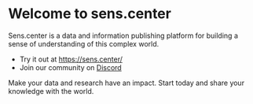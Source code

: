 # Welcome to sens.center

Sens.center is a data and information publishing platform for building a sense of understanding of this complex world.

- Try it out at https://sens.center/
- Join our community on [Discord](https://discord.gg/HwB5J3XgQG)

Make your data and research have an impact. Start today and share your knowledge with the world.
